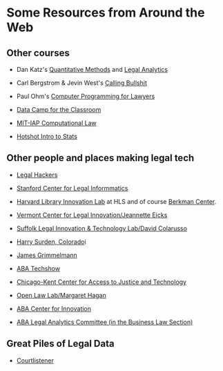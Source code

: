 # Some Resources from Around the Web


## Other courses

- Dan Katz's [Quantitative Methods](http://www.quantitativemethodsclass.com/) and [Legal Analytics](http://www.legalanalyticscourse.com/)

- Carl Bergstrom & Jevin West's [Calling Bullshit](http://callingbullshit.org/)

- Paul Ohm's [Computer Programming for Lawyers](https://cp4l.org/) 

- [Data Camp for the Classroom](https://www.datacamp.com/groups/education)

- [MIT-IAP Computational Law](https://mitmedialab.github.io/2018-MIT-IAP-ComputationalLaw/)

- [Hotshot Intro to Stats](https://www.hotshotlegal.com/courses/introduction-to-statistics)

## Other people and places making legal tech 

- [Legal Hackers](https://legalhackers.org/)

- [Stanford Center for Legal Informmatics](https://law.stanford.edu/codex-the-stanford-center-for-legal-informatics/)

- [Harvard Library Innovation Lab](https://lil.law.harvard.edu/) at HLS and of course [Berkman Center](https://cyber.harvard.edu/).

- [Vermont Center for Legal Innovation/Jeannette Eicks](https://www.vermontlaw.edu/academics/centers-and-programs/center-for-legal-innovation)

- [Suffolk Legal Innovation & Technology Lab/David Colarusso](http://suffolklitlab.org/)

- [Harry Surden, Colorado](http://www.harrysurden.com/wordpress/)i

- [James Grimmelmann](http://james.grimmelmann.net/)

- [ABA Techshow](http://www.techshow.com/)

- [Chicago-Kent Center for Access to Justice and Technology](https://www.kentlaw.iit.edu/institutes-centers/center-for-access-to-justice-and-technology)

- [Open Law Lab/Margaret Hagan](http://www.openlawlab.com/)

- [ABA Center for Innovation](http://abacenterforinnovation.org/)

- [ABA Legal Analytics Committee (in the Business Law Section)](https://apps.americanbar.org/dch/committee.cfm?com=CL570000)

## Great Piles of Legal Data

- [Courtlistener](https://www.courtlistener.com/)
